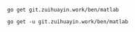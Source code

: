 ```shell
go get git.zuihuayin.work/ben/matlab
```
```shell
go get -u git.zuihuayin.work/ben/matlab
```